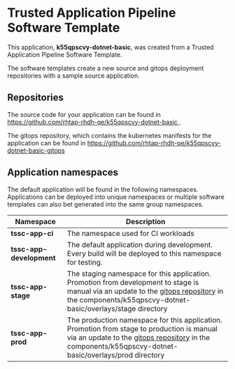 # Trusted Application Pipeline Software Template

This application, **k55qpscvy-dotnet-basic**, was created from a Trusted Application Pipeline Software Template.

The software templates create a new source and gitops deployment repositories with a sample source application. 

## Repositories

The source code for your application can be found in [https://github.com/rhtap-rhdh-qe/k55qpscvy-dotnet-basic ](https://github.com/rhtap-rhdh-qe/k55qpscvy-dotnet-basic ).
 
The gitops repository, which contains the kubernetes manifests for the application can be found in 
[https://github.com/rhtap-rhdh-qe/k55qpscvy-dotnet-basic-gitops ](https://github.com/rhtap-rhdh-qe/k55qpscvy-dotnet-basic-gitops ) 

## Application namespaces 

The default application will be found in the following namespaces. Applications can be deployed into unique namespaces or multiple software templates can also bet generated into the same group namespaces.  

|  Namespace   |  Description   |  
| -------- | -------- |
| **tssc-app-ci** | The namespace used for CI workloads |
| **tssc-app-development** | The default application during development. Every build will be deployed to this namespace for testing. |
| **tssc-app-stage** | The staging namespace for this application. Promotion from development to stage is manual via an update to the [gitops repository](https://github.com/rhtap-rhdh-qe/k55qpscvy-dotnet-basic-gitops ) in the components/k55qpscvy-dotnet-basic/overlays/stage directory |
| **tssc-app-prod** | The production namespace for this application. Promotion from stage to production is manual via an update to the [gitops repository](https://github.com/rhtap-rhdh-qe/k55qpscvy-dotnet-basic-gitops ) in the components/k55qpscvy-dotnet-basic/overlays/prod directory |